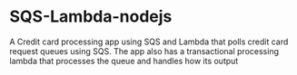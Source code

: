 # SQS-Lambda-nodejs
A Credit card processing app using SQS and Lambda that polls credit card request queues using SQS. The app also has a transactional processing lambda that processes the queue and handles how its output 
